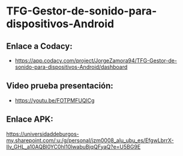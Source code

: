 # TFG-Gestor-de-sonido-para-dispositivos-Android

## Enlace a Codacy:
- https://app.codacy.com/project/JorgeZamora94/TFG-Gestor-de-sonido-para-dispositivos-Android/dashboard

## Video prueba presentación:
- https://youtu.be/FOTPMFUQlCg

## Enlace APK:
https://universidaddeburgos-my.sharepoint.com/:u:/g/personal/jzm0008_alu_ubu_es/EfgwLbrrX-lIv_GHL_a10AQBl0YC0hI10lwabuBjqQFyaQ?e=U5BG9E